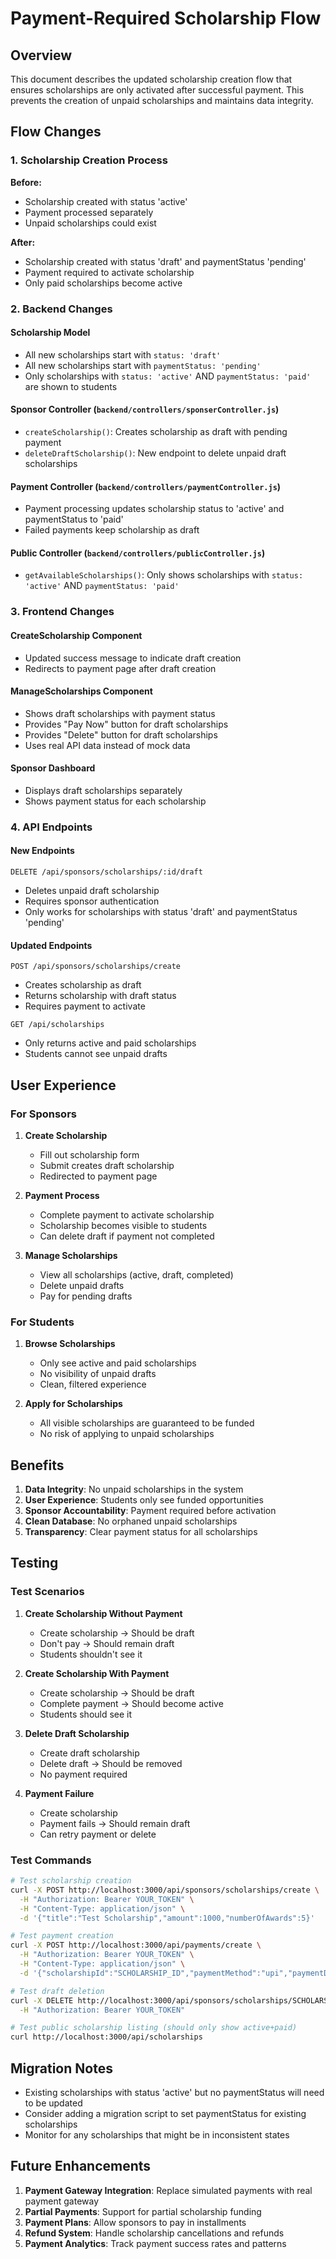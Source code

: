 # Payment-Required Scholarship Flow

## Overview

This document describes the updated scholarship creation flow that ensures scholarships are only activated after successful payment. This prevents the creation of unpaid scholarships and maintains data integrity.

## Flow Changes

### 1. Scholarship Creation Process

**Before:**
- Scholarship created with status 'active'
- Payment processed separately
- Unpaid scholarships could exist

**After:**
- Scholarship created with status 'draft' and paymentStatus 'pending'
- Payment required to activate scholarship
- Only paid scholarships become active

### 2. Backend Changes

#### Scholarship Model
- All new scholarships start with `status: 'draft'`
- All new scholarships start with `paymentStatus: 'pending'`
- Only scholarships with `status: 'active'` AND `paymentStatus: 'paid'` are shown to students

#### Sponsor Controller (`backend/controllers/sponserController.js`)
- `createScholarship()`: Creates scholarship as draft with pending payment
- `deleteDraftScholarship()`: New endpoint to delete unpaid draft scholarships

#### Payment Controller (`backend/controllers/paymentController.js`)
- Payment processing updates scholarship status to 'active' and paymentStatus to 'paid'
- Failed payments keep scholarship as draft

#### Public Controller (`backend/controllers/publicController.js`)
- `getAvailableScholarships()`: Only shows scholarships with `status: 'active'` AND `paymentStatus: 'paid'`

### 3. Frontend Changes

#### CreateScholarship Component
- Updated success message to indicate draft creation
- Redirects to payment page after draft creation

#### ManageScholarships Component
- Shows draft scholarships with payment status
- Provides "Pay Now" button for draft scholarships
- Provides "Delete" button for draft scholarships
- Uses real API data instead of mock data

#### Sponsor Dashboard
- Displays draft scholarships separately
- Shows payment status for each scholarship

### 4. API Endpoints

#### New Endpoints
```
DELETE /api/sponsors/scholarships/:id/draft
```
- Deletes unpaid draft scholarship
- Requires sponsor authentication
- Only works for scholarships with status 'draft' and paymentStatus 'pending'

#### Updated Endpoints
```
POST /api/sponsors/scholarships/create
```
- Creates scholarship as draft
- Returns scholarship with draft status
- Requires payment to activate

```
GET /api/scholarships
```
- Only returns active and paid scholarships
- Students cannot see unpaid drafts

## User Experience

### For Sponsors

1. **Create Scholarship**
   - Fill out scholarship form
   - Submit creates draft scholarship
   - Redirected to payment page

2. **Payment Process**
   - Complete payment to activate scholarship
   - Scholarship becomes visible to students
   - Can delete draft if payment not completed

3. **Manage Scholarships**
   - View all scholarships (active, draft, completed)
   - Delete unpaid drafts
   - Pay for pending drafts

### For Students

1. **Browse Scholarships**
   - Only see active and paid scholarships
   - No visibility of unpaid drafts
   - Clean, filtered experience

2. **Apply for Scholarships**
   - All visible scholarships are guaranteed to be funded
   - No risk of applying to unpaid scholarships

## Benefits

1. **Data Integrity**: No unpaid scholarships in the system
2. **User Experience**: Students only see funded opportunities
3. **Sponsor Accountability**: Payment required before activation
4. **Clean Database**: No orphaned unpaid scholarships
5. **Transparency**: Clear payment status for all scholarships

## Testing

### Test Scenarios

1. **Create Scholarship Without Payment**
   - Create scholarship → Should be draft
   - Don't pay → Should remain draft
   - Students shouldn't see it

2. **Create Scholarship With Payment**
   - Create scholarship → Should be draft
   - Complete payment → Should become active
   - Students should see it

3. **Delete Draft Scholarship**
   - Create draft scholarship
   - Delete draft → Should be removed
   - No payment required

4. **Payment Failure**
   - Create scholarship
   - Payment fails → Should remain draft
   - Can retry payment or delete

### Test Commands

```bash
# Test scholarship creation
curl -X POST http://localhost:3000/api/sponsors/scholarships/create \
  -H "Authorization: Bearer YOUR_TOKEN" \
  -H "Content-Type: application/json" \
  -d '{"title":"Test Scholarship","amount":1000,"numberOfAwards":5}'

# Test payment creation
curl -X POST http://localhost:3000/api/payments/create \
  -H "Authorization: Bearer YOUR_TOKEN" \
  -H "Content-Type: application/json" \
  -d '{"scholarshipId":"SCHOLARSHIP_ID","paymentMethod":"upi","paymentDetails":{"upiId":"test@upi"}}'

# Test draft deletion
curl -X DELETE http://localhost:3000/api/sponsors/scholarships/SCHOLARSHIP_ID/draft \
  -H "Authorization: Bearer YOUR_TOKEN"

# Test public scholarship listing (should only show active+paid)
curl http://localhost:3000/api/scholarships
```

## Migration Notes

- Existing scholarships with status 'active' but no paymentStatus will need to be updated
- Consider adding a migration script to set paymentStatus for existing scholarships
- Monitor for any scholarships that might be in inconsistent states

## Future Enhancements

1. **Payment Gateway Integration**: Replace simulated payments with real payment gateway
2. **Partial Payments**: Support for partial scholarship funding
3. **Payment Plans**: Allow sponsors to pay in installments
4. **Refund System**: Handle scholarship cancellations and refunds
5. **Payment Analytics**: Track payment success rates and patterns 